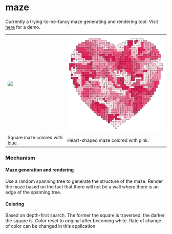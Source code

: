 # maze
Currently a trying-to-be-fancy maze generating and rendering tool. Visit [here](https://kaiyingshan.github.io/maze) for a demo.
<table style="border: 0">
    <tr>
        <td><img src="assets/1.png" width="375px"></td>
        <td><img src="assets/4.png" width="375px"></td>
    </tr>
    <tr>
        <td>Square maze colored with blue.</td>
        <td>Heart-shaped maze colored with pink.</td>
    </tr>
</table>

### Mechanism
#### Maze generation and rendering
Use a random spanning tree to generate the structure of the maze. Render the maze based on the fact that there will not be a wall where there is an edge of the spanning tree.

#### Coloring
Based on depth-first search. The former the square is traversed, the darker the square is. Color reset to original after becoming white. Rate of change of color can be changed in this application.
